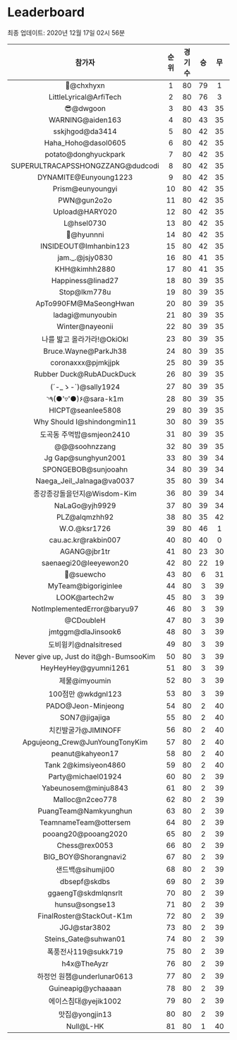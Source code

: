 # Leaderboard
최종 업데이트: 2020년 12월 17일 02시 56분




| 참가자 | 순위 | 경기수 | 승 | 무 | 패 | 승점 |
|:---:|:---:|:---:|:---:|:---:|:---:|:---:|
| 👑@chxhyxn | 1 | 80 | 79 | 1 | 0 | 238 |
| LittleLyrical@ArfiTech | 2 | 80 | 76 | 3 | 1 | 231 |
| 😎@dwgoon | 3 | 80 | 43 | 35 | 2 | 164 |
| WARNING@aiden163 | 4 | 80 | 43 | 35 | 2 | 164 |
| sskjhgod@da3414 | 5 | 80 | 42 | 35 | 3 | 161 |
| Haha_Hoho@dasol0605 | 6 | 80 | 42 | 35 | 3 | 161 |
| potato@donghyuckpark | 7 | 80 | 42 | 35 | 3 | 161 |
| SUPERULTRACAPSSHONGZZANG@dudcodi | 8 | 80 | 42 | 35 | 3 | 161 |
| DYNAMITE@Eunyoung1223 | 9 | 80 | 42 | 35 | 3 | 161 |
| Prism@eunyoungyi | 10 | 80 | 42 | 35 | 3 | 161 |
| PWN@gun2o2o | 11 | 80 | 42 | 35 | 3 | 161 |
| Upload@HARY020 | 12 | 80 | 42 | 35 | 3 | 161 |
| L@hsel0730 | 13 | 80 | 42 | 35 | 3 | 161 |
| 🐻@hyunnni | 14 | 80 | 42 | 35 | 3 | 161 |
| INSIDEOUT@Imhanbin123 | 15 | 80 | 42 | 35 | 3 | 161 |
| jam._.@jsjy0830 | 16 | 80 | 41 | 35 | 4 | 158 |
| KHH@kimhh2880 | 17 | 80 | 41 | 35 | 4 | 158 |
| Happiness@linad27 | 18 | 80 | 39 | 35 | 6 | 152 |
| Stop@lkm778u | 19 | 80 | 39 | 35 | 6 | 152 |
| ApTo990FM@MaSeongHwan | 20 | 80 | 39 | 35 | 6 | 152 |
| ladagi@munyoubin | 21 | 80 | 39 | 35 | 6 | 152 |
| Winter@nayeonii | 22 | 80 | 39 | 35 | 6 | 152 |
| 나를 밟고 올라가라!@OkiOkl | 23 | 80 | 39 | 35 | 6 | 152 |
| Bruce.Wayne@ParkJh38 | 24 | 80 | 39 | 35 | 6 | 152 |
| coronaxxx@pjmkjjpk | 25 | 80 | 39 | 35 | 6 | 152 |
| Rubber Duck@RubADuckDuck | 26 | 80 | 39 | 35 | 6 | 152 |
| (´-_ゝ-`)@sally1924 | 27 | 80 | 39 | 35 | 6 | 152 |
| ◝٩(●'▿'●)۶@sara-k1m | 28 | 80 | 39 | 35 | 6 | 152 |
| HICPT@seanlee5808 | 29 | 80 | 39 | 35 | 6 | 152 |
| Why Should I@shindongmin11 | 30 | 80 | 39 | 35 | 6 | 152 |
| 도곡동 주먹밥@smjeon2410 | 31 | 80 | 39 | 35 | 6 | 152 |
| @@@soohnzzang | 32 | 80 | 39 | 35 | 6 | 152 |
| Jg Gap@sunghyun2001 | 33 | 80 | 39 | 34 | 7 | 151 |
| SPONGEBOB@sunjooahn | 34 | 80 | 39 | 34 | 7 | 151 |
| Naega_Jeil_Jalnaga@va0037 | 35 | 80 | 39 | 34 | 7 | 151 |
| 종강종강돌을던지@Wisdom-Kim | 36 | 80 | 39 | 34 | 7 | 151 |
| NaLaGo@yjh9929 | 37 | 80 | 39 | 34 | 7 | 151 |
| PLZ@alqmzhh92 | 38 | 80 | 35 | 42 | 3 | 147 |
| W.O.@ksr1726 | 39 | 80 | 46 | 1 | 33 | 139 |
| cau.ac.kr@rakbin007 | 40 | 80 | 40 | 0 | 40 | 120 |
| AGANG@jbr1tr | 41 | 80 | 23 | 30 | 27 | 99 |
| saenaegi20@leeyewon20 | 42 | 80 | 22 | 19 | 39 | 85 |
| 👏@suewcho | 43 | 80 | 6 | 31 | 43 | 49 |
| MyTeam@bigoriginlee | 44 | 80 | 3 | 39 | 38 | 48 |
| LOOK@artech2w | 45 | 80 | 3 | 39 | 38 | 48 |
| NotImplementedError@baryu97 | 46 | 80 | 3 | 39 | 38 | 48 |
| @CDoubleH | 47 | 80 | 3 | 39 | 38 | 48 |
| jmtggm@dlaJinsook6 | 48 | 80 | 3 | 39 | 38 | 48 |
| 도비윙키@dnalsitresed | 49 | 80 | 3 | 39 | 38 | 48 |
| Never give up, Just do it@gh-BumsooKim | 50 | 80 | 3 | 39 | 38 | 48 |
| HeyHeyHey@gyumni1261 | 51 | 80 | 3 | 39 | 38 | 48 |
| 제물@imyoumin | 52 | 80 | 3 | 39 | 38 | 48 |
| 100점만 @wkdgnl123 | 53 | 80 | 3 | 39 | 38 | 48 |
| PADO@Jeon-Minjeong | 54 | 80 | 2 | 40 | 38 | 46 |
| SON7@jigajiga | 55 | 80 | 2 | 40 | 38 | 46 |
| 치킨발굴가@JIMINOFF | 56 | 80 | 2 | 40 | 38 | 46 |
| Apgujeong_Crew@JunYoungTonyKim | 57 | 80 | 2 | 40 | 38 | 46 |
| peanut@kahyeon17 | 58 | 80 | 2 | 40 | 38 | 46 |
| Tank 2@kimsiyeon4860 | 59 | 80 | 2 | 40 | 38 | 46 |
| Party@michael01924 | 60 | 80 | 2 | 39 | 39 | 45 |
| Yabeunosem@minju8843 | 61 | 80 | 2 | 39 | 39 | 45 |
| Malloc@n2ceo778 | 62 | 80 | 2 | 39 | 39 | 45 |
| PuangTeam@Namkyunghun | 63 | 80 | 2 | 39 | 39 | 45 |
| TeamnameTeam@ottersem | 64 | 80 | 2 | 39 | 39 | 45 |
| pooang20@pooang2020 | 65 | 80 | 2 | 39 | 39 | 45 |
| Chess@rex0053 | 66 | 80 | 2 | 39 | 39 | 45 |
| BIG_BOY@Shorangnavi2 | 67 | 80 | 2 | 39 | 39 | 45 |
| 샌드백@sihumji00 | 68 | 80 | 2 | 39 | 39 | 45 |
| dbsepf@skdbs | 69 | 80 | 2 | 39 | 39 | 45 |
| ggaengT@skdmlqnsrlt | 70 | 80 | 2 | 39 | 39 | 45 |
| hunsu@songse13 | 71 | 80 | 2 | 39 | 39 | 45 |
| FinalRoster@StackOut-K1m | 72 | 80 | 2 | 39 | 39 | 45 |
| JGJ@star3802 | 73 | 80 | 2 | 39 | 39 | 45 |
| Steins_Gate@suhwan01 | 74 | 80 | 2 | 39 | 39 | 45 |
| 폭풍전사119@sukk719 | 75 | 80 | 2 | 39 | 39 | 45 |
| h4x@TheAyzr | 76 | 80 | 2 | 39 | 39 | 45 |
| 하정언 원챔@underlunar0613 | 77 | 80 | 2 | 39 | 39 | 45 |
| Guineapig@ychaaaan | 78 | 80 | 2 | 39 | 39 | 45 |
| 에이스침대@yejik1002 | 79 | 80 | 2 | 39 | 39 | 45 |
| 맛집@yongjin13 | 80 | 80 | 2 | 39 | 39 | 45 |
| Null@L-HK | 81 | 80 | 1 | 40 | 39 | 43 |